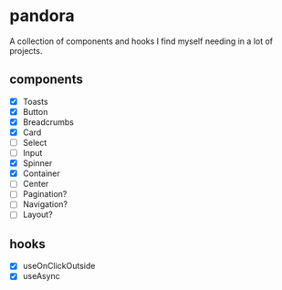 # pandora

A collection of components and hooks I find myself needing in a lot of projects.

## components

- [x] Toasts
- [x] Button
- [x] Breadcrumbs
- [x] Card
- [ ] Select
- [ ] Input
- [x] Spinner
- [x] Container
- [ ] Center
- [ ] Pagination?
- [ ] Navigation?
- [ ] Layout?

## hooks

- [x] useOnClickOutside
- [x] useAsync
